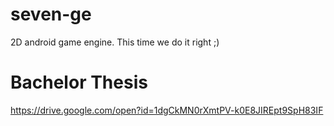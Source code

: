 seven-ge
========

2D android game engine. This time we do it right ;)

Bachelor Thesis
=========
https://drive.google.com/open?id=1dgCkMN0rXmtPV-k0E8JIREpt9SpH83IF
